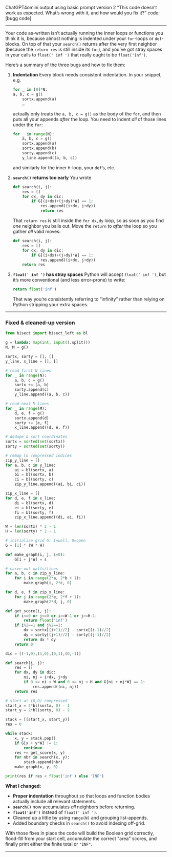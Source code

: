 ChatGPT4omini output using basic prompt version 2
“This code doesn’t work as expected. What’s wrong with it, and how would you fix it?”
code:
[bugg code]

 ------------------------------------------------------------------------------------------------------------------------
Your code as-written isn’t actually running the inner loops or functions you think it is, because almost nothing is indented under your `for`-loops or `def`-blocks. On top of that your `search()` returns after the very first neighbor (because the `return res` is still inside its `for`), and you’ve got stray spaces in your calls to `float(' inf ')` that really ought to be `float('inf')`.

Here’s a summary of the three bugs and how to fix them:

1. **Indentation**
   Every block needs consistent indentation. In your snippet, e.g.

   ```python
   for _ in [0]*N:
   a, b, c = g()
       sortx.append(a)
       …
   ```

   actually only treats the `a, b, c = g()` as the body of the `for`, and then puts all your appends *after* the loop.  You need to indent *all* of those lines under the `for`:

   ```python
   for _ in range(N):
       a, b, c = g()
       sortx.append(a)
       sortx.append(b)
       sorty.append(c)
       y_line.append((a, b, c))
   ```

   and similarly for the inner `M`-loop, your `def`’s, etc.

2. **`search()` returns too early**
   You wrote

   ```python
   def search(i, j):
       res = []
       for dx, dy in dic:
           if G[(i+dx)+(j+dy)*W] == 1:
               res.append((i+dx, j+dy))
               return res
   ```

   That `return res` is still inside the `for dx,dy` loop, so as soon as you find *one* neighbor you bails out.  Move the `return` to *after* the loop so you gather *all* valid moves:

   ```python
   def search(i, j):
       res = []
       for dx, dy in dic:
           if G[(i+dx)+(j+dy)*W] == 1:
               res.append((i+dx, j+dy))
       return res
   ```

3. **`float(' inf ')` has stray spaces**
   Python will accept `float(' inf ')`, but it’s more conventional (and less error-prone) to write:

   ```python
   return float('inf')
   ```

   That way you’re consistently referring to “infinity” rather than relying on Python stripping your extra spaces.

---

### Fixed & cleaned-up version

```python
from bisect import bisect_left as bl

g = lambda: map(int, input().split())
N, M = g()

sortx, sorty = [], []
y_line, x_line = [], []

# read first N lines
for _ in range(N):
    a, b, c = g()
    sortx += [a, b]
    sorty.append(c)
    y_line.append((a, b, c))

# read next M lines
for _ in range(M):
    d, e, f = g()
    sortx.append(d)
    sorty += [e, f]
    x_line.append((d, e, f))

# dedupe & sort coordinates
sortx = sorted(set(sortx))
sorty = sorted(set(sorty))

# remap to compressed indices
zip_y_line = []
for a, b, c in y_line:
    ai = bl(sortx, a)
    bi = bl(sortx, b)
    ci = bl(sorty, c)
    zip_y_line.append((ai, bi, ci))

zip_x_line = []
for d, e, f in x_line:
    di = bl(sortx, d)
    ei = bl(sorty, e)
    fi = bl(sorty, f)
    zip_x_line.append((di, ei, fi))

W = len(sortx) * 2 - 1
H = len(sorty) * 2 - 1

# initialize grid G: 1=wall, 0=open
G = [1] * (W * H)

def make_graph(i, j, s=0):
    G[i + j*W] = s

# carve out walls/lines
for a, b, c in zip_y_line:
    for i in range(2*a, 2*b + 1):
        make_graph(i, 2*c, 0)

for d, e, f in zip_x_line:
    for j in range(2*e, 2*f + 1):
        make_graph(2*d, j, 0)

def get_score(i, j):
    if i<=0 or j<=0 or i>=W-1 or j>=H-1:
        return float('inf')
    if i%2==1 and j%2==1:
        dx = sortx[(i+1)//2] - sortx[(i-1)//2]
        dy = sorty[(j+1)//2] - sorty[(j-1)//2]
        return dx * dy
    return 0

dic = [(-1,0),(1,0),(0,1),(0,-1)]

def search(i, j):
    res = []
    for dx, dy in dic:
        ni, nj = i+dx, j+dy
        if 0 <= ni < W and 0 <= nj < H and G[ni + nj*W] == 1:
            res.append((ni, nj))
    return res

# start at (0,0) compressed
start_x = 2*bl(sortx, 0) - 1
start_y = 2*bl(sorty, 0) - 1

stack = [(start_x, start_y)]
res = 0

while stack:
    x, y = stack.pop()
    if G[x + y*W] != 1:
        continue
    res += get_score(x, y)
    for nbr in search(x, y):
        stack.append(nbr)
    make_graph(x, y, 0)

print(res if res < float('inf') else 'INF')
```

**What I changed:**

* **Proper indentation** throughout so that loops and function bodies actually include all relevant statements.
* **`search()`** now accumulates *all* neighbors before returning.
* **`float('inf')`** instead of `float(' inf ')`.
* Cleaned up a little by using `range(N)` and grouping list-appends.
* Added boundary checks in `search()` to avoid indexing off-grid.

With those fixes in place the code will build the Boolean grid correctly, flood-fill from your start cell, accumulate the correct "area" scores, and finally print either the finite total or `"INF"`.

 ------------------------------------------------------------------------------------------------------------------------
